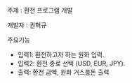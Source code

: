 주제 : 환전 프로그램 개발

개발자 : 권혁규

주요기능
- 입력1: 환전하고자 하는 원화 입력.
- 입력2: 환전 종료 선택 (USD, EUR, JPY).
- 출력: 환전 금액, 원화 거스름돈 출력